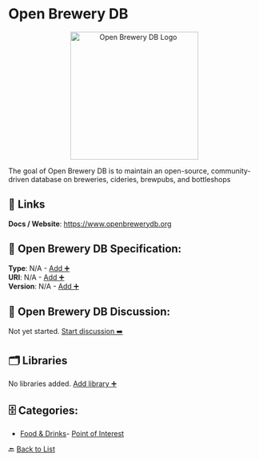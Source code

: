 # Open Brewery DB
<p align="center">
    <img width="256" src="https://raw.githubusercontent.com/apis-list/apis-list/main/apis/open-brewery-db/logo_256x256.png" alt="Open Brewery DB Logo"/>
</p>
The goal of Open Brewery DB is to maintain an open-source, community-driven database on breweries, cideries, brewpubs, and bottleshops

##  🔗 Links
**Docs / Website**: https://www.openbrewerydb.org

## 🧬 Open Brewery DB Specification:
**Type**: N/A - [Add ➕](https://github.com/apis-list/apis-list/edit/main/apis.yaml#L13936)  
**URI**: N/A - [Add ➕](https://github.com/apis-list/apis-list/edit/main/apis.yaml#L13936)  
**Version**: N/A - [Add ➕](https://github.com/apis-list/apis-list/edit/main/apis.yaml#L13936)

## 💬 Open Brewery DB Discussion:
Not yet started. [Start discussion ➡️](https://github.com/apis-list/apis-list/discussions/new)

## 🗂️ Libraries

No libraries added. [Add library ➕](https://github.com/apis-list/apis-list/edit/main/apis.yaml#L13936)    


## 🗄️ Categories:
- [Food & Drinks](https://github.com/apis-list/apis-list#food--drinks-)- [Point of Interest](https://github.com/apis-list/apis-list#point-of-interest-)

🔙  [Back to List](https://github.com/apis-list/apis-list)
